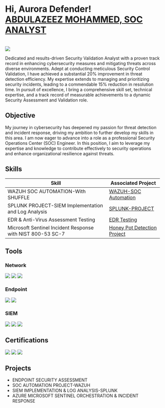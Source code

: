 <h1>Hi, Aurora Defender! 
<br/><a href="https://www.linkedin.com/in/abdulazeez-m-53b7511b5/">ABDULAZEEZ MOHAMMED, SOC ANALYST</a></h1>
<br/><a href="https://www.linkedin.com/in/auroradefender/"><img src="https://img.shields.io/badge/-LinkedIn-0072b1?&style=for-the-badge&logo=linkedin&logoColor=white" /></a>

Dedicated and results-driven Security Validation Analyst with a proven track record in enhancing cybersecurity measures and mitigating threats across diverse environments. Adept at conducting meticulous Security Control Validation, I have achieved a substantial 20% improvement in threat detection efficiency. My expertise extends to managing and prioritizing security incidents, leading to a commendable 15% reduction in resolution time. In pursuit of excellence, I bring a comprehensive skill set, technical expertise, and a track record of measurable achievements to a dynamic Security Assessment and Validation role.

## Objective

My journey in cybersecurity has deepened my passion for threat detection and incident response, driving my ambition to further develop my skills in this area. I am now eager to advance into a role as a professional Security Operations Center (SOC) Engineer. In this position, I aim to leverage my expertise and knowledge to contribute effectively to security operations and enhance organizational resilience against threats.

## Skills

| Skill                                         | Associated Project         |
|-----------------------------------------------|----------------------------|
| WAZUH SOC AUTOMATION-With SHUFFLE    | <a href="https://github.com/Virus192/WAZUH-SOC">WAZUH-SOC Automation</a>|
| SPLUNK PROJECT-SIEM Implementation and Log Analysis   | <a href="https://github.com/Virus192/SPLUNK-PROJECT">SPLUNK-PROJECT</a>|
| EDR & Anti-Virus Assessment Testing    | <a href="https://github.com/Virus192/EDR-Testing">EDR Testing</a>|
| Microsoft Sentinel Incident Response with NIST 800-53 SC-7      | <a href="https://google.com"> Honey Pot Detection Project</a>|



## Tools

### Network
<div>
    <img src="https://img.shields.io/badge/-Wireshark-1679A7?&style=for-the-badge&logo=Wireshark&logoColor=white" />
    <img src="https://img.shields.io/badge/-Suricata-EF3B2D?&style=for-the-badge&logo=Suricata&logoColor=white" />
    <img src="https://img.shields.io/badge/-Zeek-777BB4?&style=for-the-badge&logo=Zeek&logoColor=white" />
</div>

### Endpoint
<div>
    <img src="https://img.shields.io/badge/-Microsoft_Defender_for_Endpoint-00A4EF?&style=for-the-badge&logo=Microsoft&logoColor=white" />
    <img src="https://img.shields.io/badge/-Velociraptor-4B275F?&style=for-the-badge&logo=Velociraptor&logoColor=white" />
</div>

### SIEM
<div>
    <img src="https://img.shields.io/badge/-Microsoft_Sentinel-0078D4?&style=for-the-badge&logo=Microsoft&logoColor=white" />
    <img src="https://img.shields.io/badge/-Splunk-000000?&style=for-the-badge&logo=Splunk&logoColor=white" />
    <img src="https://img.shields.io/badge/-Elastic-005571?&style=for-the-badge&logo=Elastic&logoColor=white" />
</div>

## Certifications

<div>
<img src="https://img.shields.io/badge/-Security%2B-FF0000?&style=for-the-badge&logo=CompTIA&logoColor=white" />
<img src="https://img.shields.io/badge/-GOOGLE-006400?&style=for-the-badge&logoColor=white" />
<img src="https://img.shields.io/badge/-CC-000080?&style=for-the-badge&logoColor=white" />
</div>

## Projects
- ENDPOINT SECURITY ASSESSMENT
- SOC AUTOMATION PROJECT-WAZUH
- SIEM IMPLEMENTATION & LOG ANALYSIS-SPLUNK
- AZURE MICROSOFT SENTINEL ORCHESTRATION & INCIDENT RESPONSE
